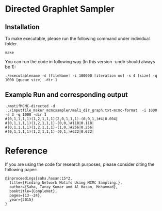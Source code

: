 # Directed Graphlet Sampler

## Installation
To make executable, please run the following command under individual folder.

```
make
```

You can run the code in following way (In this version -undir should always be 1): 

```
./executablename -d [fileName] -i 100000 [iteration no] -s 4 [size] -q 1000 [queue size] -dir 1 
```

## Example Run and corresponding output

```
./motifMCMC-directed -d ../inputfile_maker_mcmcsampler/mal1_dir_graph.txt-mcmc-format  -i 1000 -s 3 -q 1000 -dir 1
#(0,1,1,1,1)(1,2,1,1,1)(2,0,1,1,1)-(0,0,1,)#4|0.004|
#(0,1,1,1,1)(1,2,1,1,1)-(0,0,)#118|0.118|
#(0,1,1,1,1)(1,2,1,1,1)-(1,0,)#256|0.256|
#(0,1,1,1,1)(1,2,1,1,1)-(0,1,)#622|0.622|

```




# Reference
If you are using the code for research purposes, please consider citing the following paper: 

```
@inproceedings{saha.hasan:15*2,
  title={Finding Network Motifs Using MCMC Sampling.},
  author={Saha, Tanay Kumar and Al Hasan, Mohammad},
  booktitle={CompleNet},
  pages={13--24},
  year={2015}
}
```

